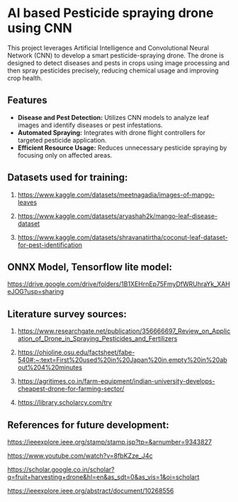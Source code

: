# AI based Pesticide spraying drone using CNN

This project leverages Artificial Intelligence and Convolutional Neural Network (CNN) to develop a smart pesticide-spraying drone. The drone is designed to detect diseases and pests in crops using image processing and then spray pesticides precisely, reducing chemical usage and improving crop health.

## Features

- **Disease and Pest Detection:** Utilizes CNN models to analyze leaf images and identify diseases or pest infestations.
- **Automated Spraying:** Integrates with drone flight controllers for targeted pesticide application.
- **Efficient Resource Usage:** Reduces unnecessary pesticide spraying by focusing only on affected areas.
  
## Datasets used for training:

1.  https://www.kaggle.com/datasets/meetnagadia/images-of-mango-leaves

2.  https://www.kaggle.com/datasets/aryashah2k/mango-leaf-disease-dataset

3.  https://www.kaggle.com/datasets/shravanatirtha/coconut-leaf-dataset-for-pest-identification

## ONNX Model, Tensorflow lite model:

https://drive.google.com/drive/folders/1B1XEHrnEp75FmyDfWRUhraYk_XAHeJOG?usp=sharing

## Literature survey sources:

1. https://www.researchgate.net/publication/356666697_Review_on_Application_of_Drone_in_Spraying_Pesticides_and_Fertilizers

2. https://ohioline.osu.edu/factsheet/fabe-540#:~:text=First%20used%20in%20Japan%20in,empty%20in%20about%204%20minutes

3. https://agritimes.co.in/farm-equipment/indian-university-develops-cheapest-drone-for-farming-sector/

4. https://library.scholarcy.com/try
   
## References for future development:

https://ieeexplore.ieee.org/stamp/stamp.jsp?tp=&arnumber=9343827

https://www.youtube.com/watch?v=8fbKZze_J4c

https://scholar.google.co.in/scholar?q=fruit+harvesting+drone&hl=en&as_sdt=0&as_vis=1&oi=scholart

https://ieeexplore.ieee.org/abstract/document/10268556

